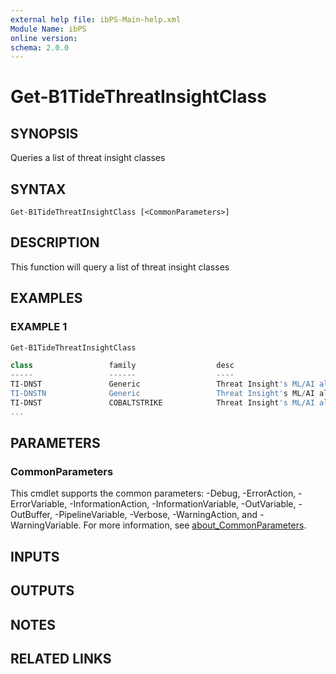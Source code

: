 ```yaml
---
external help file: ibPS-Main-help.xml
Module Name: ibPS
online version:
schema: 2.0.0
---
```


# Get-B1TideThreatInsightClass

## SYNOPSIS
Queries a list of threat insight classes

## SYNTAX

```
Get-B1TideThreatInsightClass [<CommonParameters>]
```

## DESCRIPTION
This function will query a list of threat insight classes

## EXAMPLES

### EXAMPLE 1
```powershell
Get-B1TideThreatInsightClass

class                 family                  desc
-----                 ------                  ----
TI-DNST               Generic                 Threat Insight's ML/AI algorithm has identified DNS that looks like a DNS tunnel.  This could be a C2 Channel or an attempt to exfiltrate data.  Some legitimate services use DNS Tunnels to transmit data (particularly antivirus software), we maintain…
TI-DNSTN              Generic                 Threat Insight's ML/AI algorithm has identified DNS that NOTIONALLY looks like a DNS tunnel.  However, there were no successfully resolved queries and the domain doesn't appear to be using it's only nameserver. This could be a C2 Channel or an attem…
TI-DNST               COBALTSTRIKE            Threat Insight's ML/AI algorithm has identified a Cobalt Strike C2 Beacon or Tunnel.  Cobalt Strike is primarily used by pen testers but a malicious actor may use a hacked copy. You may wish to investigate and/or block the domain. If the domain is b…
...
```

## PARAMETERS

### CommonParameters
This cmdlet supports the common parameters: -Debug, -ErrorAction, -ErrorVariable, -InformationAction, -InformationVariable, -OutVariable, -OutBuffer, -PipelineVariable, -Verbose, -WarningAction, and -WarningVariable. For more information, see [about_CommonParameters](http://go.microsoft.com/fwlink/?LinkID=113216).

## INPUTS

## OUTPUTS

## NOTES

## RELATED LINKS
